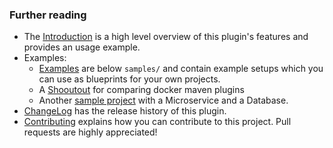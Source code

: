 ### Further reading

* The [Introduction](https://github.com/rhuss/docker-maven-plugin/blob/master/doc/intro.md) is a high level
overview of this plugin's features and provides an usage example.
* Examples: 
  - [Examples](https://github.com/rhuss/docker-maven-plugin/blob/master/doc/examples.md)
    are below `samples/` and contain example 
    setups which you can use as blueprints for your own projects.
  - A [Shooutout](https://github.com/rhuss/shootout-docker-maven) for 
    comparing docker maven plugins
  - Another
    [sample project](https://github.com/rhuss/docker-maven-sample)
    with a Microservice and a Database. 
* [ChangeLog](https://github.com/rhuss/docker-maven-plugin/blob/master/doc/changelog.md)
  has the release history of this plugin. 
* [Contributing](https://github.com/rhuss/docker-maven-plugin/blob/master/doc/contributing.md)
  explains how you can contribute to this project. Pull requests are highly appreciated! 

